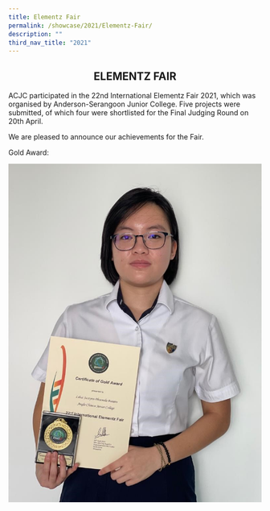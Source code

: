 ```yaml
---
title: Elementz Fair
permalink: /showcase/2021/Elementz-Fair/
description: ""
third_nav_title: "2021"
---
```

## <center> ELEMENTZ FAIR </center>

ACJC participated in the 22nd International Elementz Fair 2021, which was organised by Anderson-Serangoon Junior College. Five projects were submitted, of which four were shortlisted for the Final Judging Round on 20th April. 

  

We are pleased to announce our achievements for the Fair.  

  

Gold Award:

![](/images/Libut.jpeg)